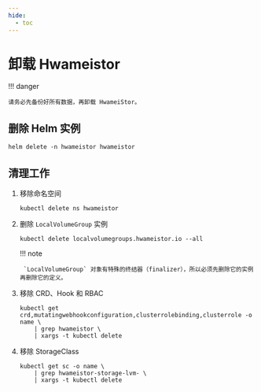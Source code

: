 ```yaml
---
hide:
  - toc
---
```


# 卸载 Hwameistor

!!! danger

    请务必先备份好所有数据，再卸载 HwameiStor。

## 删除 Helm 实例

```console
helm delete -n hwameistor hwameistor
```

## 清理工作

1. 移除命名空间

    ```console
    kubectl delete ns hwameistor
    ```

2. 删除 `LocalVolumeGroup` 实例

    ```console
    kubectl delete localvolumegroups.hwameistor.io --all
    ```

    !!! note

        `LocalVolumeGroup` 对象有特殊的终结器（finalizer），所以必须先删除它的实例再删除它的定义。

3. 移除 CRD、Hook 和 RBAC

    ```console
    kubectl get crd,mutatingwebhookconfiguration,clusterrolebinding,clusterrole -o name \
        | grep hwameistor \
        | xargs -t kubectl delete
    ```

4. 移除 StorageClass

    ```console
    kubectl get sc -o name \
        | grep hwameistor-storage-lvm- \
        | xargs -t kubectl delete
    ```
